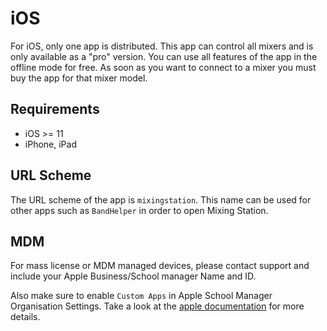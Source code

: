 # iOS

For iOS, only one app is distributed. This app can control all mixers and is only available as a "pro" version.
You can use all features of the app in the offline mode for free.
As soon as you want to connect to a mixer you must buy the app for that mixer model.

## Requirements

- iOS >= 11
- iPhone, iPad

## URL Scheme

The URL scheme of the app is `mixingstation`. This name can be used for other apps such as `BandHelper` in order to open
Mixing Station.

## MDM
For mass license or MDM managed devices, please contact support and include your Apple Business/School manager Name and ID.

Also make sure to enable `Custom Apps` in Apple School Manager Organisation Settings.
Take a look at the [apple documentation](https://support.apple.com/guide/apple-school-manager/learn-about-custom-apps-axm58ba3112a/web) for
more details.
